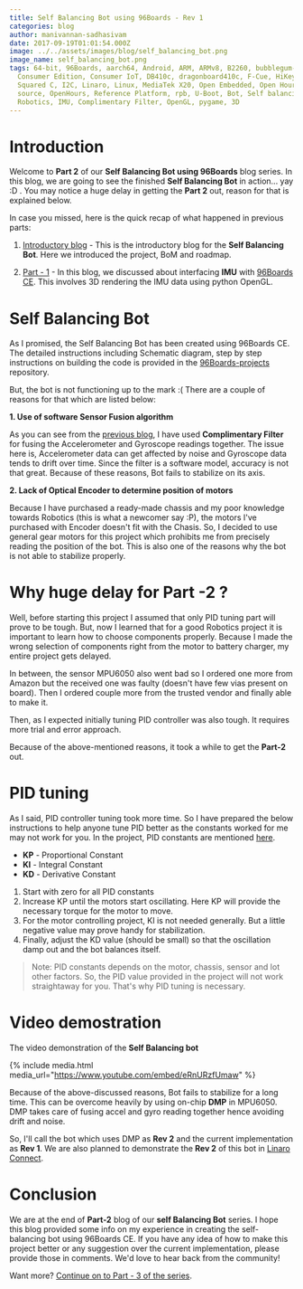 ```yaml
---
title: Self Balancing Bot using 96Boards - Rev 1
categories: blog
author: manivannan-sadhasivam
date: 2017-09-19T01:01:54.000Z
image: ../../assets/images/blog/self_balancing_bot.png
image_name: self_balancing_bot.png
tags: 64-bit, 96Boards, aarch64, Android, ARM, ARMv8, B2260, bubblegum-96,
  Consumer Edition, Consumer IoT, DB410c, dragonboard410c, F-Cue, HiKey, I
  Squared C, I2C, Linaro, Linux, MediaTek X20, Open Embedded, Open Hours, open
  source, OpenHours, Reference Platform, rpb, U-Boot, Bot, Self balancing Bot,
  Robotics, IMU, Complimentary Filter, OpenGL, pygame, 3D
---
```


# **Introduction**

Welcome to **Part 2** of our **Self Balancing Bot using 96Boards** blog series. In this blog, we are going to see the finished **Self
Balancing Bot** in action... yay :D . You may notice a huge delay in getting the **Part 2** out, reason for that is explained below.

In case you missed, here is the quick recap of what happened in previous parts:

1. [Introductory blog](/blog/introducing-self-balancing-bot-using-96boards/) - This is the introductory
   blog for the **Self Balancing Bot**. Here we introduced the project, BoM and roadmap.

2. [Part - 1](/blog/self-balancing-bot-using-96boards-part1/) - In this blog, we discussed about
   interfacing **IMU** with [96Boards CE](/products/ce/). This involves 3D rendering the IMU data using
   python OpenGL.

# **Self Balancing Bot**

As I promised, the Self Balancing Bot has been created using 96Boards CE. The detailed instructions including Schematic diagram,
step by step instructions on building the code is provided in the [96Boards-projects](https://github.com/96boards-projects/self_balancing_bot/blob/master/rev_1/)
repository.

But, the bot is not functioning up to the mark :( There are a couple of reasons for that which are listed below:

**1. Use of software Sensor Fusion algorithm**

As you can see from the [previous blog](/blog/self-balancing-bot-using-96boards-part1/), I have used
**Complimentary Filter** for fusing the Accelerometer and Gyroscope readings together. The issue here is, Accelerometer data
can get affected by noise and Gyroscope data tends to drift over time. Since the filter is a software model, accuracy is
not that great. Because of these reasons, Bot fails to stabilize on its axis.

**2. Lack of Optical Encoder to determine position of motors**

Because I have purchased a ready-made chassis and my poor knowledge towards Robotics (this is what a newcomer say :P), the motors
I've purchased with Encoder doesn't fit with the Chasis. So, I decided to use general gear motors for this project which prohibits
me from precisely reading the position of the bot. This is also one of the reasons why the bot is not able to stabilize properly.

# **Why huge delay for Part -2 ?**

Well, before starting this project I assumed that only PID tuning part will prove to be tough. But, now I learned
that for a good Robotics project it is important to learn how to choose components properly. Because I made the wrong selection
of components right from the motor to battery charger, my entire project gets delayed.

In between, the sensor MPU6050 also went bad so I ordered one more from Amazon but the received one was faulty (doesn't have
few vias present on board). Then I ordered couple more from the trusted vendor and finally able to make it.

Then, as I expected initially tuning PID controller was also tough. It requires more trial and error approach.

Because of the above-mentioned reasons, it took a while to get the **Part-2** out.

# **PID tuning**

As I said, PID controller tuning took more time. So I have prepared the below instructions to help anyone tune PID better as the constants worked for me may not work for you. In the
project, PID constants are mentioned [here](https://github.com/96boards-projects/self_balancing_bot/blob/master/rev_1/src/motor_control.c#L30).

- **KP** - Proportional Constant
- **KI** - Integral Constant
- **KD** - Derivative Constant

1. Start with zero for all PID constants
2. Increase KP until the motors start oscillating. Here KP will provide the necessary torque for the motor to move.
3. For the motor controlling project, KI is not needed generally. But a little negative value may prove handy for stabilization.
4. Finally, adjust the KD value (should be small) so that the oscillation damp out and the bot balances itself.

> Note: PID constants depends on the motor, chassis, sensor and lot other factors. So, the PID value
> provided in the project will not work straightaway for you. That's why PID tuning is necessary.

# **Video demostration**

The video demonstration of the **Self Balancing bot**

{% include media.html media_url="https://www.youtube.com/embed/eRnURzfUmaw" %}

Because of the above-discussed reasons, Bot fails to stabilize for a long time. This can be overcome heavily by using on-chip **DMP**
in MPU6050. DMP takes care of fusing accel and gyro reading together hence avoiding drift and noise.

So, I'll call the bot which uses DMP as **Rev 2** and the current implementation as **Rev 1**. We are also planned to demonstrate
the **Rev 2** of this bot in [Linaro Connect](http://connect.linaro.org/).

# **Conclusion**

We are at the end of **Part-2** blog of our **self Balancing Bot** series. I hope this blog provided some info on my experience
in creating the self-balancing bot using 96Boards CE. If you have any idea of how to make this project better or any suggestion
over the current implementation, please provide those in comments. We'd love to hear back from the community!

Want more? [Continue on to Part - 3 of the series](https://www.96boards.org/blog/self-balancing-bot-using-96boards-part3/).
